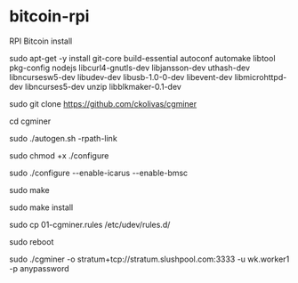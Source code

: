 # bitcoin-rpi

RPI Bitcoin install 

sudo apt-get -y install git-core build-essential autoconf automake libtool pkg-config nodejs libcurl4-gnutls-dev libjansson-dev uthash-dev libncursesw5-dev libudev-dev libusb-1.0-0-dev libevent-dev libmicrohttpd-dev libncurses5-dev unzip libblkmaker-0.1-dev

sudo git clone https://github.com/ckolivas/cgminer

cd cgminer

sudo ./autogen.sh -rpath-link

sudo chmod +x ./configure

sudo ./configure --enable-icarus --enable-bmsc

sudo make

sudo make install

sudo cp 01-cgminer.rules /etc/udev/rules.d/

sudo reboot

sudo ./cgminer -o stratum+tcp://stratum.slushpool.com:3333 -u wk.worker1 -p anypassword
